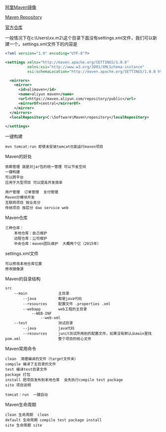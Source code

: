 [阿里Maven镜像](http://maven.aliyun.com/mvn/view)

[Maven Repository](https://mvnrepository.com/)

[官方仓库](https://search.maven.org/)

一般情况下在c:\Users\xx.m2\这个目录下面没有settings.xml文件，我们可以新建一个，settings.xml文件下的内容是

```xml
<?xml version="1.0" encoding="UTF-8"?>

<settings xmlns="http://maven.apache.org/SETTINGS/1.0.0"
          xmlns:xsi="http://www.w3.org/2001/XMLSchema-instance"
          xsi:schemaLocation="http://maven.apache.org/SETTINGS/1.0.0 https://maven.apache.org/xsd/settings-1.0.0.xsd">

  <mirrors>
    <mirror>  
      <id>alimaven</id>  
      <name>aliyun maven</name>  
      <url>https://maven.aliyun.com/repository/public</url>  
      <mirrorOf>central</mirrorOf>          
    </mirror>  
  </mirrors>
  <localRepository>C:\Software\Maven\repository</localRepository>
    
</settings>
```

一键构建

```
mvn tomcat:run 即使未安装tomcat也能运行maven项目
```

Maven的好处

```
依赖管理 就是对jar包的统一管理 可以节省空间
一键构建
可以跨平台
应用于大型项目 可以提高开发效率

用户管理  订单管理  支付管理
Maven分模块开发
互联网项目 按业务分
传统项目 按层分 dao service web
```

Maven仓库

```
三种仓库：
    本地仓库：自己维护
    远程仓库：公司维护
    中央仓库：maven团队维护  大概两个亿（2015年）
```

settings.xml文件

```
可以修改本地仓库位置
修改镜像源
```

Maven的目录结构

```
src
	--main           	主目录
		--java			都是java代码
		--resources		配置文件 .properties .xml
		--webapp		web工程的主目录
			--WEB-INF
				--web-xml
    --test				测试目录
    	--java			java代码
    	--resources		junit测试所用到的配置文件，如果没有默认从main里找
pom.xml 	 			整个项目的核心文件
```

Maven常用命令

```
clean  清理编译的文件（target文件夹）
compile 编译了主目录的文件
test 编译test目录文件
package 打包
install 把项目发布到本地仓库  会先执行compile test package
site 项目说明

tomcat：run  一键启动
```

Maven生命周期

```
clean 生命周期  clean
default 生命周期 compile test package install
site 生命周期 site 
```

